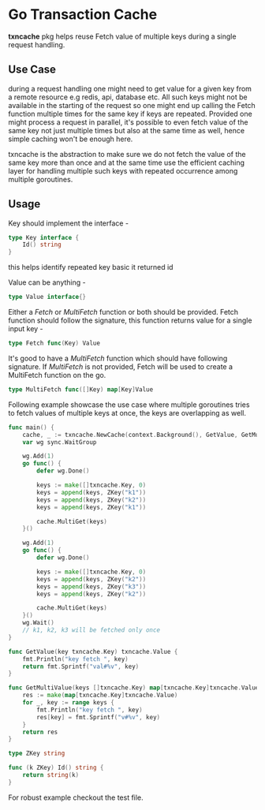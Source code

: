 # Go Transaction Cache

**txncache** pkg helps reuse Fetch value of multiple keys during a single request handling.

## Use Case

during a request handling one might need to get value for a given key from a remote resource e.g redis, api, database etc. All such keys might not be available in the starting of the request so one might end up calling the Fetch function multiple times for the same key if keys are repeated. Provided one might process a request in parallel, it's possible to even fetch value of the same key not just multiple times but also at the same time as well, hence simple caching won't be enough here.

txncache is the abstraction to make sure we do not fetch the value of the same key more than once and at the same time use the efficient caching layer for handling multiple such keys with repeated occurrence among multiple goroutines.

## Usage

Key should implement the interface -
```go
type Key interface {
	Id() string
}
``` 
this helps identify repeated key basic it returned id

Value can be anything -
```go
type Value interface{}
```

Either a *Fetch* or *MultiFetch* function or both should be provided.
Fetch function should follow the signature, this function returns value for a single input key -
```go
type Fetch func(Key) Value
```

It's good to have a *MultiFetch* function which should have following signature. If *MultiFetch* is not provided, Fetch 
will be used to create a MultiFetch function on the go.
```go
type MultiFetch func([]Key) map[Key]Value
```

Following example showcase the use case where multiple goroutines tries to fetch values of multiple keys at once,
the keys are overlapping as well.

```go
func main() {
	cache, _ := txncache.NewCache(context.Background(), GetValue, GetMultiValue, 10)
	var wg sync.WaitGroup

	wg.Add(1)
	go func() {
		defer wg.Done()

		keys := make([]txncache.Key, 0)
		keys = append(keys, ZKey("k1"))
		keys = append(keys, ZKey("k2"))
		keys = append(keys, ZKey("k1"))

		cache.MultiGet(keys)
	}()

	wg.Add(1)
	go func() {
		defer wg.Done()

		keys := make([]txncache.Key, 0)
		keys = append(keys, ZKey("k2"))
		keys = append(keys, ZKey("k3"))
		keys = append(keys, ZKey("k2"))

		cache.MultiGet(keys)
	}()
	wg.Wait()
	// k1, k2, k3 will be fetched only once
}

func GetValue(key txncache.Key) txncache.Value {
	fmt.Println("key fetch ", key)
	return fmt.Sprintf("val#%v", key)
}

func GetMultiValue(keys []txncache.Key) map[txncache.Key]txncache.Value {
	res := make(map[txncache.Key]txncache.Value)
	for _, key := range keys {
		fmt.Println("key fetch ", key)
		res[key] = fmt.Sprintf("v#%v", key)
	}
	return res
}

type ZKey string

func (k ZKey) Id() string {
	return string(k)
}
```

For robust example checkout the test file.